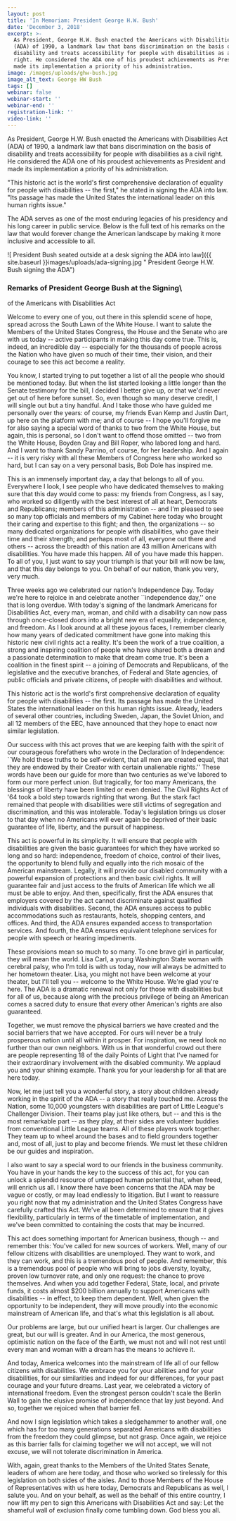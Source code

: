 ```yaml
---
layout: post
title: 'In Memoriam: President George H.W. Bush'
date: 'December 3, 2018'
excerpt: >-
  As President, George H.W. Bush enacted the Americans with Disabilities Act
  (ADA) of 1990, a landmark law that bans discrimination on the basis of
  disability and treats accessibility for people with disabilities as a civil
  right. He considered the ADA one of his proudest achievements as President and
  made its implementation a priority of his administration.
image: /images/uploads/ghw-bush.jpg
image_alt_text: George HW Bush
tags: []
webinar: false
webinar-start: ''
webinar-end: ''
registration-link: ''
video-link: ''
---
```

As President, George H.W. Bush enacted the Americans with Disabilities Act (ADA) of 1990, a landmark law that bans discrimination on the basis of disability and treats accessibility for people with disabilities as a civil right. He considered the ADA one of his proudest achievements as President and made its implementation a priority of his administration.

"This historic act is the world's first comprehensive declaration of equality for people with disabilities -- the first," he stated in signing the ADA into law. "Its passage has made the United States the international leader on this human rights issue."

The ADA serves as one of the most enduring legacies of his presidency and his long career in public service. Below is the full text of his remarks on the law that would forever change the American landscape by making it more inclusive and accessible to all.

![ President Bush  seated outside at a desk signing the ADA into law]({{ site.baseurl }}images/uploads/ada-signing.jpg " President George H.W. Bush signing the ADA")





### Remarks of President George Bush at the Signing\
of the Americans with Disabilities Act

Welcome to every one of you, out there in this splendid scene of hope, spread across the South Lawn of the White House. I want to salute the Members of the United States Congress, the House and the Senate who are with us today -- active participants in making this day come true. This is, indeed, an incredible day -- especially for the thousands of people across the Nation who have given so much of their time, their vision, and their courage to see this act become a reality.

You know, I started trying to put together a list of all the people who should be mentioned today. But when the list started looking a little longer than the Senate testimony for the bill, I decided I better give up, or that we'd never get out of here before sunset. So, even though so many deserve credit, I will single out but a tiny handful. And I take those who have guided me personally over the years: of course, my friends Evan Kemp and Justin Dart, up here on the platform with me; and of course -- I hope you'll forgive me for also saying a special word of thanks to two from the White House, but again, this is personal, so I don't want to offend those omitted -- two from the White House, Boyden Gray and Bill Roper, who labored long and hard. And I want to thank Sandy Parrino, of course, for her leadership. And I again -- it is very risky with all these Members of Congress here who worked so hard, but I can say on a very personal basis, Bob Dole has inspired me.

This is an immensely important day, a day that belongs to all of you. Everywhere I look, I see people who have dedicated themselves to making sure that this day would come to pass: my friends from Congress, as I say, who worked so diligently with the best interest of all at heart, Democrats and Republicans; members of this administration -- and I'm pleased to see so many top officials and members of my Cabinet here today who brought their caring and expertise to this fight; and then, the organizations -- so many dedicated organizations for people with disabilities, who gave their time and their strength; and perhaps most of all, everyone out there and others -- across the breadth of this nation are 43 million Americans with disabilities. You have made this happen. All of you have made this happen. To all of you, I just want to say your triumph is that your bill will now be law, and that this day belongs to you. On behalf of our nation, thank you very, very much.

Three weeks ago we celebrated our nation's Independence Day. Today we're here to rejoice in and celebrate another \`\`independence day,'' one that is long overdue. With today's signing of the landmark Americans for Disabilities Act, every man, woman, and child with a disability can now pass through once-closed doors into a bright new era of equality, independence, and freedom. As I look around at all these joyous faces, I remember clearly how many years of dedicated commitment have gone into making this historic new civil rights act a reality. It's been the work of a true coalition, a strong and inspiring coalition of people who have shared both a dream and a passionate determination to make that dream come true. It's been a coalition in the finest spirit -- a joining of Democrats and Republicans, of the legislative and the executive branches, of Federal and State agencies, of public officials and private citizens, of people with disabilities and without.

This historic act is the world's first comprehensive declaration of equality for people with disabilities -- the first. Its passage has made the United States the international leader on this human rights issue. Already, leaders of several other countries, including Sweden, Japan, the Soviet Union, and all 12 members of the EEC, have announced that they hope to enact now similar legislation.

Our success with this act proves that we are keeping faith with the spirit of our courageous forefathers who wrote in the Declaration of Independence: \`\`We hold these truths to be self-evident, that all men are created equal, that they are endowed by their Creator with certain unalienable rights.'' These words have been our guide for more than two centuries as we've labored to form our more perfect union. But tragically, for too many Americans, the blessings of liberty have been limited or even denied. The Civil Rights Act of '64 took a bold step towards righting that wrong. But the stark fact remained that people with disabilities were still victims of segregation and discrimination, and this was intolerable. Today's legislation brings us closer to that day when no Americans will ever again be deprived of their basic guarantee of life, liberty, and the pursuit of happiness.

This act is powerful in its simplicity. It will ensure that people with disabilities are given the basic guarantees for which they have worked so long and so hard: independence, freedom of choice, control of their lives, the opportunity to blend fully and equally into the rich mosaic of the American mainstream. Legally, it will provide our disabled community with a powerful expansion of protections and then basic civil rights. It will guarantee fair and just access to the fruits of American life which we all must be able to enjoy. And then, specifically, first the ADA ensures that employers covered by the act cannot discriminate against qualified individuals with disabilities. Second, the ADA ensures access to public accommodations such as restaurants, hotels, shopping centers, and offices. And third, the ADA ensures expanded access to transportation services. And fourth, the ADA ensures equivalent telephone services for people with speech or hearing impediments.

These provisions mean so much to so many. To one brave girl in particular, they will mean the world. Lisa Carl, a young Washington State woman with cerebral palsy, who I'm told is with us today, now will always be admitted to her hometown theater. Lisa, you might not have been welcome at your theater, but I'll tell you -- welcome to the White House. We're glad you're here. The ADA is a dramatic renewal not only for those with disabilities but for all of us, because along with the precious privilege of being an American comes a sacred duty to ensure that every other American's rights are also guaranteed.

Together, we must remove the physical barriers we have created and the social barriers that we have accepted. For ours will never be a truly prosperous nation until all within it prosper. For inspiration, we need look no further than our own neighbors. With us in that wonderful crowd out there are people representing 18 of the daily Points of Light that I've named for their extraordinary involvement with the disabled community. We applaud you and your shining example. Thank you for your leadership for all that are here today.

Now, let me just tell you a wonderful story, a story about children already working in the spirit of the ADA -- a story that really touched me. Across the Nation, some 10,000 youngsters with disabilities are part of Little League's Challenger Division. Their teams play just like others, but -- and this is the most remarkable part -- as they play, at their sides are volunteer buddies from conventional Little League teams. All of these players work together. They team up to wheel around the bases and to field grounders together and, most of all, just to play and become friends. We must let these children be our guides and inspiration.

I also want to say a special word to our friends in the business community. You have in your hands the key to the success of this act, for you can unlock a splendid resource of untapped human potential that, when freed, will enrich us all. I know there have been concerns that the ADA may be vague or costly, or may lead endlessly to litigation. But I want to reassure you right now that my administration and the United States Congress have carefully crafted this Act. We've all been determined to ensure that it gives flexibility, particularly in terms of the timetable of implementation, and we've been committed to containing the costs that may be incurred.

This act does something important for American business, though -- and remember this: You've called for new sources of workers. Well, many of our fellow citizens with disabilities are unemployed. They want to work, and they can work, and this is a tremendous pool of people. And remember, this is a tremendous pool of people who will bring to jobs diversity, loyalty, proven low turnover rate, and only one request: the chance to prove themselves. And when you add together Federal, State, local, and private funds, it costs almost $200 billion annually to support Americans with disabilities -- in effect, to keep them dependent. Well, when given the opportunity to be independent, they will move proudly into the economic mainstream of American life, and that's what this legislation is all about.

Our problems are large, but our unified heart is larger. Our challenges are great, but our will is greater. And in our America, the most generous, optimistic nation on the face of the Earth, we must not and will not rest until every man and woman with a dream has the means to achieve it.

And today, America welcomes into the mainstream of life all of our fellow citizens with disabilities. We embrace you for your abilities and for your disabilities, for our similarities and indeed for our differences, for your past courage and your future dreams. Last year, we celebrated a victory of international freedom. Even the strongest person couldn't scale the Berlin Wall to gain the elusive promise of independence that lay just beyond. And so, together we rejoiced when that barrier fell.

And now I sign legislation which takes a sledgehammer to another wall, one which has for too many generations separated Americans with disabilities from the freedom they could glimpse, but not grasp. Once again, we rejoice as this barrier falls for claiming together we will not accept, we will not excuse, we will not tolerate discrimination in America.

With, again, great thanks to the Members of the United States Senate, leaders of whom are here today, and those who worked so tirelessly for this legislation on both sides of the aisles. And to those Members of the House of Representatives with us here today, Democrats and Republicans as well, I salute you. And on your behalf, as well as the behalf of this entire country, I now lift my pen to sign this Americans with Disabilities Act and say: Let the shameful wall of exclusion finally come tumbling down. God bless you all.
